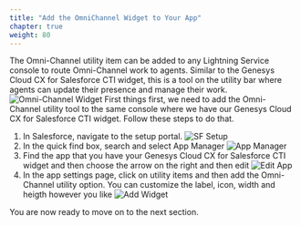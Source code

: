 ```yaml
---
title: "Add the OmniChannel Widget to Your App"
chapter: true
weight: 80
---
```

The Omni-Channel utility item can be added to any Lightning Service console to route Omni-Channel work to agents. Similar to the Genesys Cloud CX for Salesforce CTI widget, this is a tool on the utility bar where agents can update their presence and manage their work.
![Omni-Channel Widget](/images/omniChannelWidget.jpg)
First things first, we need to add the Omni-Channel utility tool to the same console where we have our Genesys Cloud CX for Salesforce CTI widget. Follow these steps to do that. 

1. In Salesforce, navigate to the setup portal. 
![SF Setup](/images/SFSetup.jpg)
2. In the quick find box, search and select App Manager
![App Manager](/images/appManager.jpg)
3. Find the app that you have your Genesys Cloud CX for Salesforce CTI widget and then choose the arrow on the right and then edit
![Edit App](/images/editApp.jpg)
4. In the app settings page, click on utility items and then add the Omni-Channel utility option. You can customize the label, icon, width and heigth however you like
![Add Widget](/images/addWidget.jpg)

You are now ready to move on to the next section. 